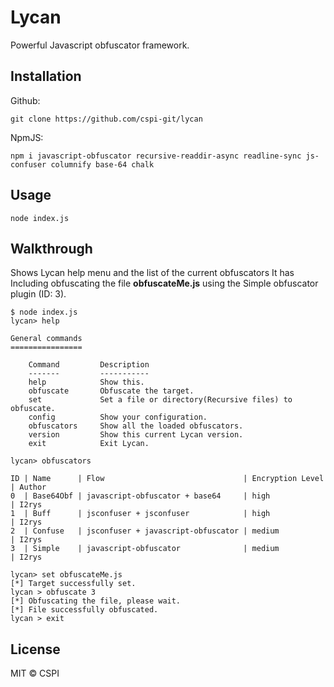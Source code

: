 # Lycan
Powerful Javascript obfuscator framework.

## Installation
Github:
```
git clone https://github.com/cspi-git/lycan
```

NpmJS:
```
npm i javascript-obfuscator recursive-readdir-async readline-sync js-confuser columnify base-64 chalk
```

## Usage
```
node index.js
```

## Walkthrough
Shows Lycan help menu and the list of the current obfuscators It has Including obfuscating the file **obfuscateMe.js** using the Simple obfuscator plugin (ID: 3).

```
$ node index.js
lycan> help

General commands
================

    Command         Description
    -------         -----------
    help            Show this.
    obfuscate       Obfuscate the target.
    set             Set a file or directory(Recursive files) to obfuscate.
    config          Show your configuration.
    obfuscators     Show all the loaded obfuscators.
    version         Show this current Lycan version.
    exit            Exit Lycan.

lycan> obfuscators

ID | Name      | Flow                               | Encryption Level | Author
0  | Base64Obf | javascript-obfuscator + base64     | high             | I2rys
1  | Buff      | jsconfuser + jsconfuser            | high             | I2rys
2  | Confuse   | jsconfuser + javascript-obfuscator | medium           | I2rys
3  | Simple    | javascript-obfuscator              | medium           | I2rys

lycan> set obfuscateMe.js
[*] Target successfully set.
lycan > obfuscate 3
[*] Obfuscating the file, please wait.
[*] File successfully obfuscated.
lycan > exit
```

## License
MIT © CSPI